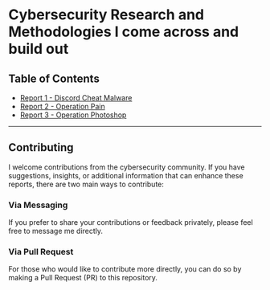 # Cybersecurity Research and Methodologies I come across and build out


## Table of Contents
- [Report 1 - Discord Cheat Malware]([#report-1---discord-cheat-malware](https://github.com/atomiczsec/Research/tree/main/Report%201%20-%20Discord%20Cheat%20Malware))
- [Report 2 - Operation Pain]([#report-2---operation-pain](https://github.com/atomiczsec/Research/tree/main/Report%202%20-%20Operation%20Pain))
- [Report 3 - Operation Photoshop]([#report-3---operation-photoshop](https://github.com/atomiczsec/Research/tree/main/Report%203%20-%20%20Operation%20Photoshop))

---

## Contributing

I welcome contributions from the cybersecurity community. If you have suggestions, insights, or additional information that can enhance these reports, there are two main ways to contribute:

### Via Messaging
If you prefer to share your contributions or feedback privately, please feel free to message me directly. 

### Via Pull Request
For those who would like to contribute more directly, you can do so by making a Pull Request (PR) to this repository.
